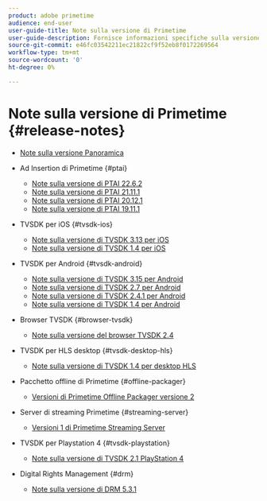```yaml
---
product: adobe primetime
audience: end-user
user-guide-title: Note sulla versione di Primetime
user-guide-description: Fornisce informazioni specifiche sulla versione, requisiti di sistema, limitazioni, problemi risolti e problemi noti.
source-git-commit: e46fc03542211ec21822cf9f52eb8f0172269564
workflow-type: tm+mt
source-wordcount: '0'
ht-degree: 0%

---
```



# Note sulla versione di Primetime {#release-notes}

+ [Note sulla versione Panoramica](home.md)
+ Ad Insertion di Primetime {#ptai}

   + [Note sulla versione di PTAI 22.6.2](ptai-22x-release-notes.md)
   + [Note sulla versione di PTAI 21.11.1](ptai-21x-release-notes.md)
   + [Note sulla versione di PTAI 20.12.1](ptai-20x-release-notes.md)
   + [Note sulla versione di PTAI 19.11.1](ptai-19x-release-notes.md)
+ TVSDK per iOS {#tvsdk-ios}
   + [Note sulla versione di TVSDK 3.13 per iOS](tvsdk-3x-ios.md)
   + [Note sulla versione di TVSDK 1.4 per iOS](tvsdk-1-4-ios.md)
+ TVSDK per Android {#tvsdk-android}
   + [Note sulla versione di TVSDK 3.15 per Android](tvsdk-3x-android.md)
   + [Note sulla versione di TVSDK 2.7 per Android](tvsdk-27-android.md)
   + [Note sulla versione di TVSDK 2.4.1 per Android](tvsdk-24-android.md)
   + [Note sulla versione di TVSDK 1.4 per Android](tvsdk-1-4-android.md)
+ Browser TVSDK {#browser-tvsdk}
   + [Note sulla versione del browser TVSDK 2.4](tvsdk-24-browser.md)
+ TVSDK per HLS desktop {#tvsdk-desktop-hls}
   + [Note sulla versione di TVSDK 1.4 per desktop HLS](tvsdk-1-4-desktop-hls.md)
+ Pacchetto offline di Primetime {#offline-packager}
   + [Versioni di Primetime Offline Packager versione 2](offline-packager-2x-release-note.md)
+ Server di streaming Primetime {#streaming-server}
   + [Versioni 1 di Primetime Streaming Server](primetime-streaming-server-1x.md)
+ TVSDK per Playstation 4 {#tvsdk-playstation}
   + [Note sulla versione di TVSDK 2.1 PlayStation 4](tvsdk-21-ps4.md)
+ Digital Rights Management {#drm}
   + [Note sulla versione di DRM 5.3.1](drm-531-release-notes.md)
